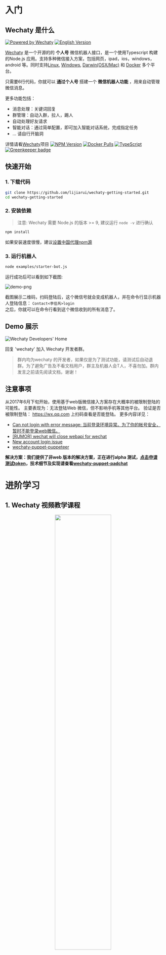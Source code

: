 # 入门

## Wechaty 是什么
[![Powered by Wechaty](https://img.shields.io/badge/Powered%20By-Wechaty-blue.svg)](https://github.com/chatie/wechaty)
[![English Version](https://img.shields.io/badge/-English%20Version-blue.svg)](README.md)

[Wechaty](https://github.com/Chatie/wechaty/) 是一个开源的的 **个人号** 微信机器人接口，是一个使用Typescript 构建的Node.js 应用。支持多种微信接入方案，包括网页，ipad，ios，windows， android 等。同时支持[Linux](https://travis-ci.com/chatie/wechaty), [Windows](https://ci.appveyor.com/project/chatie/wechaty), [Darwin(OSX/Mac)](https://travis-ci.com/chatie/wechaty) 和 [Docker](https://app.shippable.com/github/Chatie/wechaty) 多个平台。

只需要6行代码，你就可以 **通过个人号** 搭建一个 **微信机器人功能** ，用来自动管理微信消息。

更多功能包括：
- 消息处理：关键词回复
- 群管理：自动入群，拉人，踢人
- 自动处理好友请求
- 智能对话：通过简单配置，即可加入智能对话系统，完成指定任务
- ... 请自行开脑洞

详情请看[Wechaty](https://github.com/chatie/wechaty)项目
[![NPM Version](https://badge.fury.io/js/wechaty.svg)](https://badge.fury.io/js/wechaty)
[![Docker Pulls](https://img.shields.io/docker/pulls/zixia/wechaty.svg?maxAge=2592000)](https://hub.docker.com/r/zixia/wechaty/)
[![TypeScript](https://img.shields.io/badge/%3C%2F%3E-TypeScript-blue.svg)](https://www.typescriptlang.org/)
[![Greenkeeper badge](https://badges.greenkeeper.io/Chatie/wechaty.svg)](https://greenkeeper.io/)
## 快速开始

### 1. 下载代码
```sh
git clone https://github.com/lijiarui/wechaty-getting-started.git
cd wechaty-getting-started
```

### 2. 安装依赖
> 注意: Wechaty 需要 Node.js 的版本 >= 9, 建议运行 `node -v` 进行确认

```sh
npm install
```

如果安装速度很慢，建议[设置中国代理npm源](https://github.com/Chatie/wechaty/wiki/NPM#use-npm-in-china)

### 3. 运行机器人
```sh
node examples/starter-bot.js
```

运行成功后可以看到如下截图:

![demo-png](https://chatie.io/wechaty-getting-started/demo.png)

截图展示二维码，扫码登陆后，这个微信号就会变成机器人，并在命令行显示机器人登陆信息： `Contact<李佳芮>login`       
之后，你就可以在命令行看到这个微信收到的所有消息了。

## Demo 展示
![Wechaty Developers' Home](https://chatie.io/wechaty-getting-started/bot-qr-code.png)

回复 'wechaty' 加入 Wechaty 开发者群。
> 群内均为wechaty 的开发者，如果仅是为了测试功能，请测试后自动退群。为了避免广告及不看文档用户，群主及机器人会T人，不喜勿加。群内发言之前请先阅读文档，谢谢！

## 注意事项
从2017年6月下旬开始，使用基于web版微信接入方案存在大概率的被限制登陆的可能性。 主要表现为：无法登陆Web 微信，但不影响手机等其他平台。
验证是否被限制登陆： https://wx.qq.com 上扫码查看是否能登陆。
更多内容详见： 
- [Can not login with error message: 当前登录环境异常。为了你的帐号安全，暂时不能登录web微信。](https://github.com/Chatie/wechaty/issues/603)
- [[RUMOR] wechat will close webapi for wechat](https://github.com/Chatie/wechaty/issues/990)
- [New account login issue](https://github.com/Chatie/wechaty/issues/872)
- [wechaty-puppet-puppeteer](https://github.com/chatie/wechaty-puppet-puppeteer)

**解决方案：我们提供了非web 版本的解决方案，正在进行alpha 测试，[点击申请测试token](https://github.com/Chatie/wechaty/issues/1296)，技术细节及实现请查看[wechaty-puppet-padchat](https://github.com/lijiarui/wechaty-puppet-padchat)**

# 进阶学习

## 1. Wechaty 视频教学课程

<div align="center">
<a target="_blank" href="https://blog.chatie.io/getting-started-wechaty/"><img src="https://cloud.githubusercontent.com/assets/1361891/21722581/3ec957d0-d468-11e6-8888-a91c236e0ba2.jpg" border=0 width="60%"></a>
</div>

请观看这个1分钟的教学视频，帮助你快速了解如何使用wechaty

## 2. DOCKER 运行
[![Docker Pulls](https://img.shields.io/docker/pulls/zixia/wechaty.svg?maxAge=2592000)](https://hub.docker.com/r/zixia/wechaty/) 
[![Docker Stars](https://img.shields.io/docker/stars/zixia/wechaty.svg?maxAge=2592000)](https://hub.docker.com/r/zixia/wechaty/) 
[![Docker Layers](https://images.microbadger.com/badges/image/zixia/wechaty.svg)](https://microbadger.com/#/images/zixia/wechaty)

The **best practice** to use Wechaty is running with docker, because it's not only the most easy way to get started, but also protects you from the troubles of dependency problems. 

> Wechaty Docker supports both JavaScript and TypeScript. To use TypeScript just write in TypeScript and save with extension name .ts, no need to compile because we use ts-node to run it.

### 2.1 JavaScript:
```shell
# for JavaScript
docker run -ti --rm --volume="$(pwd)":/bot zixia/wechaty mybot.js
```

### 2.2 TypeScript
```shell
# for TypeScript
docker run -ti --rm --volume="$(pwd)":/bot zixia/wechaty mybot.ts
```

了解Wechaty Docker 更多信息: [Wiki: Docker](https://github.com/chatie/wechaty/wiki/Docker)

## 3. NPM 运行
[![NPM Version](https://badge.fury.io/js/wechaty.svg)](https://badge.fury.io/js/wechaty)
[![Downloads][downloads-image]][downloads-url]
[![Greenkeeper badge](https://badges.greenkeeper.io/Chatie/wechaty.svg)](https://greenkeeper.io/)

```shell
npm init
npm install wechaty

# create your first mybot.js file, you can copy/paste from the above "The World's Shortest ChatBot Code: 6 lines of JavaScript"
# then:
node mybot.js
```

了解更多 NPM 信息见: [Wiki:NPM](https://github.com/chatie/wechaty/wiki/NPM)

## 4. 示例代码
下面的表格解释了examples目录下各个代码的功能

| 文件名称        | 描述 |
| ---                 | ---         |
| contact-bot.js      | 展示微信号下所有联系的人微信ID和昵称。|
| ding-dong-bot.js    | 自动回复消息 |
| friend-bot.js       | 自动通过好友请求 |
| media-file-bot.js   | 将消息中的文件、图片、视频等非文本信息存到本地。 |
| room-bot.js         | 微信群管理。 |
| tuling123-bot.ts    | 接入tuling123 机器人，可以回答任何消息。 |

[点击这里查看 更多Wechaty 官方 示例代码](https://github.com/Chatie/wechaty/tree/master/examples)

# 接口文档
见[下面](https://qhduan.github.io/wechaty-doc/#/zh?id=api)

# 常见问题 FAQ

## 1. 无法登录

### 1.1 我的微信号无法登陆
从2017年6月下旬开始，使用基于web版微信接入方案存在大概率的被限制登陆的可能性。 主要表现为：无法登陆Web 微信，但不影响手机等其他平台。
验证是否被限制登陆： https://wx.qq.com 上扫码查看是否能登陆。
更多内容详见： 
  - [Can not login with error message: 当前登录环境异常。为了你的帐号安全，暂时不能登录web微信。](https://github.com/Chatie/wechaty/issues/603)
  - [[RUMOR] wechat will close webapi for wechat](https://github.com/Chatie/wechaty/issues/990)
  - [New account login issue](https://github.com/Chatie/wechaty/issues/872)
  - [wechaty-puppet-puppeteer](https://github.com/chatie/wechaty-puppet-puppeteer)

**解决方案：我们提供了非web 版本的解决方案，正在进行alpha 测试，[点击申请测试token](https://github.com/Chatie/wechaty/issues/1296)，技术细节及实现请查看[wechaty-puppet-padchat](https://github.com/lijiarui/wechaty-puppet-padchat)**

## 2. 哪些功能不能实现

### 2.1 支持 红包、转账、朋友圈… 吗？
以下功能目前 均不支持

支付相关 - 红包、转账、收款 等都不支持
在群聊中@他人 - 是的，Web 微信中被人@后也不会提醒
发送名片
发送分享链接
发送语音消息 - 后续会支持
朋友圈相关 - 后续会支持

### 2.2 wechaty 是否可以发送卡片消息，然后点击跳转到网页
现阶段还不可以，后续会在非web 解决方案中陆续支持

相关Issue：
- [Add support for send url rich media message](https://github.com/Chatie/wechaty/issues/718)
- [can wechaty send share card msg](https://github.com/Chatie/wechaty/issues/824)

### 2.3 wechaty 是支持个人号还是公众号？
现阶段，wechaty 只支持个人号

相关Issue:
- [Using wechaty to start a wechatOA account](https://github.com/Chatie/wechaty/issues/1016)

## 3. 其他
### 3.1 wechaty & 队列的最佳实践
为了防止微信封号，wechaty 内置了队列，详细可见：[rx-queue](https://github.com/zixia/rx-queue)

### 3.2 wechaty 和 wechat4u 项目，有什么区别？
wechaty 可以实现多个微信接入的方案，对外提供统一的接口，包括web，ipad，ios等等，其中[wechat4u](https://github.com/nodeWechat/wechat4u) 是[SPACELAN](https://github.com/spacelan)写的基于web 实现微信接入的，wechaty 可以实现用wechaty 的接口，调用wechat4u的api。

> 这么理解：wechat4u有的，wechaty都有，反之不一定有，对么？

这个也不是完全确定的，因为wechaty 只是基于wechaty 暴露出来的接口为wechat4u 进行了封装


点击这里进行编辑: [FAQ-ZH](https://github.com/Chatie/wechaty-getting-started/wiki/FAQ-ZH)

# 其他

## Awesome Wechaty

### Showcase

1. [一个用CNN深度神剧网络给图片评分的wechaty项目](https://github.com/huyingxi/wechaty_selfie)
1. [Relay between Telegram and WeChat](https://github.com/Firaenix/TeleChatRelay)
1. [A chat bot managing the HaoShiYou wechat groups run by volunteers of haoshiyou.org](https://github.com/xinbenlv/haoshiyou-bot)
1. [An interactive chat bot to manage a TODO list](https://github.com/coderbunker/candobot)
1. [Forward WeChat messages to telegram](https://github.com/luosheng/Wegram)

Learn more about Projects Using Wechaty at [Wiki:PoweredByWechaty](https://github.com/chatie/wechaty/wiki/PoweredByWechaty)

### Plugins
In Gist-bot
- [firend-bot](https://github.com/Chatie/wechaty/blob/master/examples/gist-bot/on-friend.ts)
- [message-bot](https://github.com/Chatie/wechaty/blob/master/examples/gist-bot/on-message.ts)
- [room-bot](https://github.com/Chatie/wechaty/blob/master/examples/gist-bot/on-room-join.ts)

### Enterprise Usage

> "Wechaty is a great solution, I believe there would be much more users recognize it." [link](https://github.com/chatie/wechaty/pull/310#issuecomment-285574472)  
> -- @Gcaufy, Tencent Engineer, Author of [WePY](https://github.com/Tencent/wepy)

> "太好用，好用的想哭"  
> -- @xinbenlv, Google Engineer, Founder of HaoShiYou.org

> "最好的微信开发库" [link](http://weibo.com/3296245513/Ec4iNp9Ld?type=comment)  
> -- @Jarvis, Baidu Engineer

> "Wechaty让运营人员更多的时间思考如何进行活动策划、留存用户，商业变现" [link](http://mp.weixin.qq.com/s/dWHAj8XtiKG-1fIS5Og79g)  
> -- @lijiarui, CEO of BotOrange.

> "If you know js ... try Chatie/wechaty, it's easy to use."  
> -- @Urinx Uri Lee, Author of [WeixinBot(Python)](https://github.com/Urinx/WeixinBot)

See more at [Wiki:VoiceOfDeveloper](https://github.com/Chatie/wechaty/wiki/VoiceOfDeveloper)

## RELEASELOG

### v0.16 New Puppet System(BETA) with Padchat Implemented

[v0.16.0](https://github.com/Chatie/wechaty/releases/tag/v0.16.0) release this on 2018-06-20, 290 commits to master since this release

This release is a BETA release which had been improved with lots of huge refactoring since v0.14.

With v0.16, we can use the branding new Puppet System to connect Wechaty API to any kinds of Puppets, for example:

1.  Mocking - [PuppetMock](https://github.com/Chatie/wechaty/tree/ed72a78b61ccc352d9bd9f5a06054a218cdd1d0d/src/puppet-mock)
1. Web API via HTTP - [PuppetWechat4U](https://github.com/Chatie/wechaty/tree/ed72a78b61ccc352d9bd9f5a06054a218cdd1d0d/src/puppet-wechat4u)
1. Web API via Browser - [PuppetPuppeteer](https://github.com/Chatie/wechaty/tree/ed72a78b61ccc352d9bd9f5a06054a218cdd1d0d/src/puppet-puppeteer) (our classic PuppetWeb)
1. Maybe a Official Account Puppet? [#1016](https://github.com/Chatie/wechaty/issues/1016)

If you are using Wechaty in a production environment, It is recormmand to skip this version and wait to the next version of 0.18 because this version is still in **testing stage** and will be continue developing as v0.19.

However, if you want to try the new Puppet like the [PuppetPadchat](https://github.com/lijiarui/wechaty-puppet-padchat) which is powered by the Wechat Pad Protocol, you can upgrade to this version and get the following benifits from it:

1. Be able to login with the newly registered Wechat Account. ([#872](https://github.com/Chatie/wechaty/issues/872))
1. Get wechat id for contacts. ([#133](https://github.com/Chatie/wechaty/issues/133))
1. Get consistent room id for rooms across login session.  ([#90](https://github.com/Chatie/wechaty/issues/90))
1. ... To be discovered by you ...

Learn more about how to use the PuppetPadchat from [Wechaty v0.15 Alpha Testing: Win32/iPad/Android/iOS/API Puppets Support are coming! #1296](https://github.com/Chatie/wechaty/issues/1296)

#### Blog

https://blog.chatie.io/wechaty-new-release-version-0.16/

#### CHANGE LOG

> BREAKING NEWS: Wechaty logo color was changed from green to blue!

There will be a **migration guide from v0.14 to v0.16** will be published on our blog later.

##### 1. BREAKING CHANGES

###### 1.1 Class Removal

- BREAKING CHANGE: v0.16 will remove `MediaMessage` class [\#1164](https://github.com/Chatie/wechaty/issues/1164)
- BREAKING CHANGES v0.16: FriendRequest class will be replaced with Friendship [\#1312](https://github.com/Chatie/wechaty/issues/1312)
- BREAKING CHANGE v0.16  Contact, FriendRequest, Message, and Room classes will not be able to instantiate directly [\#1364](https://github.com/Chatie/wechaty/issues/1364)


###### 1.2. Sync to Async

- BREAKING CHANGE: v0.16 `Room.topic()` change from Sycn to Async [\#1295](https://github.com/Chatie/wechaty/issues/1295)
- BREAKING CHANGE: v0.16 `Room.alias(contact)` change from Sycn to Async [\#1293](https://github.com/Chatie/wechaty/issues/1293)
- BREAKING CHANGE: v0.16 `Room.memberList()` change from Sycn to Async [\#1290](https://github.com/Chatie/wechaty/issues/1290)
- BREAKING CHANGE: v0.16 `Room.has(contact)` change from Sycn to Async [\#1289](https://github.com/Chatie/wechaty/issues/1289)
- BREAKING CHANGE: v0.16 `Message.mention()` change from `sync` to `async` [\#1259](https://github.com/Chatie/wechaty/issues/1259)
- BREAKING CHANGES: v0.16 `Room.member()` from `sync` to `async` [\#1258](https://github.com/Chatie/wechaty/issues/1258)

###### 1.3. Argument / Return Value

- BREAKING CHANGE v0.16  room.add return Promise\<void\> instead of return Promise\<boolean\> [\#1362](https://github.com/Chatie/wechaty/issues/1362)
- BREAKING CHANGE: v0.16 `scan` event args will be different! [\#1262](https://github.com/Chatie/wechaty/issues/1262)
- BREAKING CHANGE: first arg of `room-leave` event licener changed from `Contact` to `Contact[]` [\#723](https://github.com/Chatie/wechaty/issues/723)
- BREAKING CHANGE: v0.16 on('friend`) arguments changed! [\#1196](https://github.com/Chatie/wechaty/issues/1196)

###### 1.4. Deprecated

- BREAKING CHANGE v0.16 Wechaty.self() eprecated, use Wechaty.userSelf()  instead [\#1369](https://github.com/Chatie/wechaty/issues/1369)
- BREAKING CHANGE v0.16 Contact.personal() and Contact.official()  deprecated, use Contact.type() instead [\#1366](https://github.com/Chatie/wechaty/issues/1366)
- BREAKING CHANGE: v0.16 will replace `Message.content()` with `Message.text()` [\#1163](https://github.com/Chatie/wechaty/issues/1163)

##### 2. New Features

- feat: Add `for await (const contact of room) {}` support by ES6 iterators override [\#1198](https://github.com/Chatie/wechaty/issues/1198)
- \[todo\] allow Wechaty to be multi-instance [\#518](https://github.com/Chatie/wechaty/issues/518)
- \[New Puppet\] Plan to support `WECHATY_HEAD=WECHAT4U` [\#69](https://github.com/Chatie/wechaty/issues/69)
- TravisCI Conditional Deployment [\#1211](https://github.com/Chatie/wechaty/issues/1211)
- Puppet padchat [\#1245](https://github.com/Chatie/wechaty/pull/1245) ([lijiarui](https://github.com/lijiarui))
- Multi-Instance Support [\#1159](https://github.com/Chatie/wechaty/pull/1159) ([zixia](https://github.com/zixia))


##### 3. Bug Fixes

- Update the peerDependencies of `rx-queue`: rxjs@6 from rxjs@5 [\#1205](https://github.com/Chatie/wechaty/issues/1205)
- How to avoid the memory leak [\#981](https://github.com/Chatie/wechaty/issues/981)
- Should throw Exception when there have API Error. [\#683](https://github.com/Chatie/wechaty/issues/683)

##### 4. Enhancements

- Prevent the Floating Promise in the Async/Await Code [\#1346](https://github.com/Chatie/wechaty/issues/1346)
- Upgrade Docker Base Image from Ubuntu 17.10 to 18.04 [\#1239](https://github.com/Chatie/wechaty/issues/1239)
- Continious Deploy to NPM with @next tag when the MINOR version number is odd(in developing branch) [\#1158](https://github.com/Chatie/wechaty/issues/1158)
- Should throw Exception when there have API Error. [\#683](https://github.com/Chatie/wechaty/issues/683)
- Decouple: Make `Contact`, `Room`, `Message`, and `FriendRequest` class Abstract. [\#1160](https://github.com/Chatie/wechaty/pull/1160) ([zixia](https://github.com/zixia))
- Update to node 10 in .travis.yml [\#1231](https://github.com/Chatie/wechaty/pull/1231) ([zixia](https://github.com/zixia))

Learn more between version at:

* [Full Changelog](https://github.com/Chatie/wechaty/blob/master/CHANGELOG.md)
* [Source Code of Wechaty v0.16](https://github.com/chatie/wechaty/tree/v0.16.0) (2018-06-21)
* [Commits Between v0.14 and v0.16](https://github.com/chatie/wechaty/compare/v0.14.0...v0.16.0)

### v0.14 - Minor Bug Fixes

[v0.14.0](https://github.com/Chatie/wechaty/releases/tag/v0.14.0) release this on 2018-04-15, 1161 commits to master since this release

### v0.12 - All About Refactoring

[v0.12.0](https://github.com/Chatie/wechaty/releases/tag/v0.12.0) release this on 2017-10-31, 1475 commits to master since this release

### v0.9 - Huge Improvements with lots of Bug Fixes and Feature Enhancements

[v0.9.0](https://github.com/Chatie/wechaty/releases/tag/v0.9.0) release this on 2017-10-04, 1722 commits to master since this release

### v0.7 - A Brand New Version for Production

[v0.7.0](https://github.com/Chatie/wechaty/releases/tag/v0.7.0) release this on 2016-12-29, 3041 commits to master since this release

### v0.6 - DevOps CI/CD with Docker&NPM

[v0.6.0](https://github.com/Chatie/wechaty/releases/tag/v0.6.0) release this on 2016-11-11, 3359 commits to master since this release

### v0.5.22 - Enhanced Media Message & Docker

[v0.5.22](https://github.com/Chatie/wechaty/releases/tag/v0.5.22) release this on 2016-11-10, 3378 commits to master since this release

### v0.5.9 - 1st Recommend Version for Docker Image & NPM Module

[v0.5.9](https://github.com/Chatie/wechaty/releases/tag/v0.5.9) release this on 2016-11-07, 3431 commits to master since this release

### v0.5.1 - The first TypeScript version with fully dockerized runtime support

[v0.5.1](https://github.com/Chatie/wechaty/releases/tag/v0.5.1) release this on 2016-11-03, 3573 commits to master since this release

### v0.4.0 - Supported Room Operate & Friend Request, with Cloud Manager Backend.

[v0.4.0](https://github.com/Chatie/wechaty/releases/tag/v0.4.0) release this on 2016-10-10, 3848 commits to master since this release

### v0.2.0 - Cloudify Wechaty: Start manage your bot on https://chatie.io

[v0.2.0](https://github.com/Chatie/wechaty/releases/tag/v0.2.0) release this on 2016-06-29, 4315 commits to master since this release

### v0.1.1 - Save/Restore Wechat Session

[v0.1.1](https://github.com/Chatie/wechaty/releases/tag/v0.1.1) release this on 2016-06-10, 4450 commits to master since this release

### v0.1.1 - Perfect worked base on chrome

[v0.0.6](https://github.com/Chatie/wechaty/releases/tag/v0.0.6) release this on 2016-05-16, 4541 commits to master since this release

### v0.0.5 - Wechaty baby born!

[v0.0.5](https://github.com/Chatie/wechaty/releases/tag/v0.0.5) release this on 2016-05-11, 4580 commits to master since this release

See more in [releases](https://github.com/chatie/wechaty/releases)

## CHANGELOG

### v0.16.0 2018-06-21
[v0.16.0](https://github.com/chatie/wechaty/tree/v0.16.0) (2018-06-21)[Full Changelog](https://github.com/chatie/wechaty/compare/v0.14.0...v0.16.0)

**Implemented enhancements:**

- Unable to start multiple instances with padchat puppet [\#1367](https://github.com/Chatie/wechaty/issues/1367)
- Prevent the Floating Promise in the Async/Await Code [\#1346](https://github.com/Chatie/wechaty/issues/1346)
- BREAKING CHANGES v0.16: FriendRequest class will be replaced with Friendship [\#1312](https://github.com/Chatie/wechaty/issues/1312)
- feat: PuppetPadchat can set avatar for userself support. [\#1298](https://github.com/Chatie/wechaty/issues/1298)
- BREAKING CHANGE: v0.16 `Room.topic\(\)` change from Sycn to Async [\#1295](https://github.com/Chatie/wechaty/issues/1295)
- BREAKING CHANGE: v0.16 `Room.alias\(contact\)` change from Sycn to Async [\#1293](https://github.com/Chatie/wechaty/issues/1293)
- BREAKING CHANGE: v0.16 `Room.memberList\(\)` change from Sycn to Async [\#1290](https://github.com/Chatie/wechaty/issues/1290)
- BREAKING CHANGE: v0.16 `Room.has\(contact\)` change from Sycn to Async [\#1289](https://github.com/Chatie/wechaty/issues/1289)
- BREAKING CHANGE: v0.16 `scan` event args will be different! [\#1262](https://github.com/Chatie/wechaty/issues/1262)
- BREAKING CHANGE: v0.16 `Message.mention\(\)` change from `sync` to `async` [\#1259](https://github.com/Chatie/wechaty/issues/1259)
- BREAKING CHANGES: v0.16 `Room.member\(\)` from `sync` to `async` [\#1258](https://github.com/Chatie/wechaty/issues/1258)
- Promote `Profile` class to a solo NPM module: `MemoryCard` [\#1257](https://github.com/Chatie/wechaty/issues/1257)
- rewrite roomFindAll\(\)  [\#1255](https://github.com/Chatie/wechaty/issues/1255)
- function friendRequestAccept [\#1254](https://github.com/Chatie/wechaty/issues/1254)
-  read messageRawPayload by id [\#1253](https://github.com/Chatie/wechaty/issues/1253)
- function friendRequestSend [\#1252](https://github.com/Chatie/wechaty/issues/1252)
- rewrite contactFindAll\(\) [\#1251](https://github.com/Chatie/wechaty/issues/1251)
- Upgrade Docker Base Image from Ubuntu 17.10 to 18.04 [\#1239](https://github.com/Chatie/wechaty/issues/1239)
- NPM Switch: `promise-retry` to replace `retry-promise` [\#1235](https://github.com/Chatie/wechaty/issues/1235)
- Add unit test to puppet accessory [\#1219](https://github.com/Chatie/wechaty/issues/1219)
- Use browser implementation of Node.js' stream library [\#1201](https://github.com/Chatie/wechaty/issues/1201)
- feat: Add `for await \(const contact of room\) {}` support by ES6 iterators override [\#1198](https://github.com/Chatie/wechaty/issues/1198)
- BREAKING CHANGE: v0.16 on\('friend`\) arguments changed! [\#1196](https://github.com/Chatie/wechaty/issues/1196)
- TypeScript Strict Mode: set `noImplicitAny` to `true` [\#1180](https://github.com/Chatie/wechaty/issues/1180)
- Generic for Return Child Class Type in Abstract Class Implementation [\#1178](https://github.com/Chatie/wechaty/issues/1178)
- BREAKING CHANGE: v0.16 Message.ext\(\) return '.ext' instead of 'ext' before [\#1168](https://github.com/Chatie/wechaty/issues/1168)
- Encapsulated `Contact`, `Messag`, `FriendRequest`, and `Room` into `PuppetWeb` [\#1166](https://github.com/Chatie/wechaty/issues/1166)
- BREAKING CHANGE: v0.16 will remove `MediaMessage` class [\#1164](https://github.com/Chatie/wechaty/issues/1164)
- BREAKING CHANGE: v0.16 will replace `Message.content\(\)` with `Message.text\(\)` [\#1163](https://github.com/Chatie/wechaty/issues/1163)
- Continious Deploy to NPM with @next tag when the MINOR version number is odd\(in developing branch\) [\#1158](https://github.com/Chatie/wechaty/issues/1158)
- BREAKING CHANGE: first arg of `room-leave` event licener changed from `Contact` to `Contact\[\]` [\#723](https://github.com/Chatie/wechaty/issues/723)
- Should throw Exception when there have API Error. [\#683](https://github.com/Chatie/wechaty/issues/683)
- delay time for all function\(method\) that calls Tencent API [\#596](https://github.com/Chatie/wechaty/issues/596)
- \[todo\] allow Wechaty to be multi-instance [\#518](https://github.com/Chatie/wechaty/issues/518)
- \[New Puppet\] Plan to support `WECHATY\_HEAD=WECHAT4U` [\#69](https://github.com/Chatie/wechaty/issues/69)
- Decouple: Make `Contact`, `Room`, `Message`, and `FriendRequest` class Abstract. [\#1160](https://github.com/Chatie/wechaty/pull/1160) ([zixia](https://github.com/zixia))

**Fixed bugs:**

- When bot quit the room, bot still thought it in the room. [\#1345](https://github.com/Chatie/wechaty/issues/1345)
- When the bot remove one out of the group, room data didn't refresh [\#1343](https://github.com/Chatie/wechaty/issues/1343)
- Room Event cannot work as expect after create a new room [\#1342](https://github.com/Chatie/wechaty/issues/1342)
- cannot refresh room data when execute the code again [\#1339](https://github.com/Chatie/wechaty/issues/1339)
- can't run demo [\#1337](https://github.com/Chatie/wechaty/issues/1337)
- room-leave error [\#1334](https://github.com/Chatie/wechaty/issues/1334)
- room-join event, when run `room.say`, it actually run `contact.say` [\#1330](https://github.com/Chatie/wechaty/issues/1330)
- room-leave event cannot get leaver member [\#1329](https://github.com/Chatie/wechaty/issues/1329)
- should refresh room data when there is a room event [\#1328](https://github.com/Chatie/wechaty/issues/1328)
- \[room topic event\]  throw error: no changerId found [\#1326](https://github.com/Chatie/wechaty/issues/1326)
- room-join cannot get member [\#1324](https://github.com/Chatie/wechaty/issues/1324)
- `contact.avatar\(\)` cannot work as expect [\#1321](https://github.com/Chatie/wechaty/issues/1321)
- run contact-bot throw error [\#1319](https://github.com/Chatie/wechaty/issues/1319)
- Padchat: WXAutoLogin result is faild, but I still receive message [\#1316](https://github.com/Chatie/wechaty/issues/1316)
- Fix the `+` in data for PuppetPadchat [\#1302](https://github.com/Chatie/wechaty/issues/1302)
- get fromId not right for room invitation sys message [\#1297](https://github.com/Chatie/wechaty/issues/1297)
- Error: The command "echo $TRAVIS\_OS\_NAME" exited with 1. [\#1236](https://github.com/Chatie/wechaty/issues/1236)
- TravisCI Conditional Deployment [\#1211](https://github.com/Chatie/wechaty/issues/1211)
- Update the peerDependencies of `rx-queue`: rxjs@6 from rxjs@5 [\#1205](https://github.com/Chatie/wechaty/issues/1205)
- Cannot send image message on v0.15.21 [\#1175](https://github.com/Chatie/wechaty/issues/1175)
- cannot refresh room topic or contact name [\#1157](https://github.com/Chatie/wechaty/issues/1157)
- How to avoid the memory leak [\#981](https://github.com/Chatie/wechaty/issues/981)
- Puppeteer Navigation Timeout Exceeded: 30000ms exceeded [\#870](https://github.com/Chatie/wechaty/issues/870)
- SyntaxError: Unexpected end of JSON input [\#846](https://github.com/Chatie/wechaty/issues/846)
- function `Message.mention\(\)` should recognize both magic code and blank [\#813](https://github.com/Chatie/wechaty/issues/813)
- BREAKING CHANGE: first arg of `room-leave` event licener changed from `Contact` to `Contact\\[\\]` [\#723](https://github.com/Chatie/wechaty/issues/723)
- Should throw Exception when there have API Error. [\#683](https://github.com/Chatie/wechaty/issues/683)

**Closed issues:**

- BREAKING CHANGE v0.16 Wechaty.self\(\) eprecated, use Wechaty.userSelf\(\)  instead [\#1369](https://github.com/Chatie/wechaty/issues/1369)
- BREAKING CHANGE v0.16 Contact.personal\(\) and Contact.official\(\)  deprecated, use Contact.type\(\) instead [\#1366](https://github.com/Chatie/wechaty/issues/1366)
-  no encodedText error in `padchat-decode.ts` [\#1365](https://github.com/Chatie/wechaty/issues/1365)
- BREAKING CHANGE v0.16  Contact, FriendRequest, Message, and Room classes will not be able to instantiate directly [\#1364](https://github.com/Chatie/wechaty/issues/1364)
- BREAKING CHANGE v0.16  room.add return Promise\<void\> instead of return Promise\<boolean\> [\#1362](https://github.com/Chatie/wechaty/issues/1362)
- `media-file-bot` cannot save xlsx file [\#1349](https://github.com/Chatie/wechaty/issues/1349)
- room-leave-error [\#1335](https://github.com/Chatie/wechaty/issues/1335)
- room-leave event throw error, cannot get leaver contact [\#1323](https://github.com/Chatie/wechaty/issues/1323)
- `friendship`  cannot accept friend request automatically [\#1322](https://github.com/Chatie/wechaty/issues/1322)
- PadchatRpc WXCheckQRCode result: {"message":"WS请求错误","status":-19} [\#1315](https://github.com/Chatie/wechaty/issues/1315)
- m.forward 是 undefined ？ [\#1272](https://github.com/Chatie/wechaty/issues/1272)
- Navigation Timeout Exceeded: 30000ms exceeded [\#1248](https://github.com/Chatie/wechaty/issues/1248)
- profile.set can only set 'cookies' instead of other keys [\#1240](https://github.com/Chatie/wechaty/issues/1240)
- Create a websocket ipad demo [\#1228](https://github.com/Chatie/wechaty/issues/1228)
- Proper wechaty and its dependency installation [\#1225](https://github.com/Chatie/wechaty/issues/1225)
- can't run the typescript examples [\#1221](https://github.com/Chatie/wechaty/issues/1221)
- Scan QR Code not shown on terminal, wechaty@0.14.4 [\#1220](https://github.com/Chatie/wechaty/issues/1220)
- 请问怎么添加微信群中的人当做自己的好友呢 有例子可以参考吗 [\#1207](https://github.com/Chatie/wechaty/issues/1207)
- room-bot.ts error [\#1199](https://github.com/Chatie/wechaty/issues/1199)
- TypeScript 2.9 with trailing comma after rest parameters. [\#1188](https://github.com/Chatie/wechaty/issues/1188)
- code example 'media-file-bot' not working [\#1183](https://github.com/Chatie/wechaty/issues/1183)
- QrCode `scan` event not refresh on v0.15.21 \#1175 [\#1176](https://github.com/Chatie/wechaty/issues/1176)
- Version 10 of node.js has been released [\#1170](https://github.com/Chatie/wechaty/issues/1170)
- 自动加好友，加好友成功后，向对方发信息报错 [\#1165](https://github.com/Chatie/wechaty/issues/1165)
- Use `injection-js` for Wechaty v1.0 provide the resolvers of the Wechaty Puppet [\#1146](https://github.com/Chatie/wechaty/issues/1146)
- findAll ,WARN Room parse\(\) on a empty rawObj [\#1141](https://github.com/Chatie/wechaty/issues/1141)
- Rename all `find\(\)` method to `search\(\)` [\#1132](https://github.com/Chatie/wechaty/issues/1132)
- ERR PuppetWebBridge init\(\) exception: Error: connect ECONNREFUSED 127.0.0.1:35493 [\#1113](https://github.com/Chatie/wechaty/issues/1113)
- Feature request: sending file with a stream \(creating media message with a stream\) [\#1092](https://github.com/Chatie/wechaty/issues/1092)
- node\_modules/\_wechaty@0.13.36@wechaty/dist/src/config.d.ts\(1,24\): error TS2307: Cannot find module 'raven'. [\#1035](https://github.com/Chatie/wechaty/issues/1035)

**Merged pull requests:**

- add await for promise [\#1375](https://github.com/Chatie/wechaty/pull/1375) ([lijiarui](https://github.com/lijiarui))
- Fix room.add\(\) failed when room member more than 40 [\#1374](https://github.com/Chatie/wechaty/pull/1374) ([lijiarui](https://github.com/lijiarui))
- call randam server for stable [\#1373](https://github.com/Chatie/wechaty/pull/1373) ([lijiarui](https://github.com/lijiarui))
- check room valid by id [\#1352](https://github.com/Chatie/wechaty/pull/1352) ([lijiarui](https://github.com/lijiarui))
- fixed cannot find room by topic after bot create room [\#1351](https://github.com/Chatie/wechaty/pull/1351) ([lijiarui](https://github.com/lijiarui))
- fix warnings when run `npm run lint` [\#1348](https://github.com/Chatie/wechaty/pull/1348) ([lijiarui](https://github.com/lijiarui))
- test `room.quit\(\)` in room-bot [\#1347](https://github.com/Chatie/wechaty/pull/1347) ([lijiarui](https://github.com/lijiarui))
- add log as \#1342 [\#1344](https://github.com/Chatie/wechaty/pull/1344) ([lijiarui](https://github.com/lijiarui))
- Bug compatible WXCreateChatRoom [\#1341](https://github.com/Chatie/wechaty/pull/1341) ([lijiarui](https://github.com/lijiarui))
- add room-bot test code [\#1338](https://github.com/Chatie/wechaty/pull/1338) ([lijiarui](https://github.com/lijiarui))
- save room join sys message to cache [\#1333](https://github.com/Chatie/wechaty/pull/1333) ([lijiarui](https://github.com/lijiarui))
- add function in self-testing-bot.ts [\#1331](https://github.com/Chatie/wechaty/pull/1331) ([lijiarui](https://github.com/lijiarui))
- Room bot example [\#1325](https://github.com/Chatie/wechaty/pull/1325) ([lijiarui](https://github.com/lijiarui))
- add room join event unit test [\#1318](https://github.com/Chatie/wechaty/pull/1318) ([lijiarui](https://github.com/lijiarui))
- add function friendRequestSend  [\#1313](https://github.com/Chatie/wechaty/pull/1313) ([lijiarui](https://github.com/lijiarui))
- add room event [\#1308](https://github.com/Chatie/wechaty/pull/1308) ([lijiarui](https://github.com/lijiarui))
- add raw dirty rpc function [\#1283](https://github.com/Chatie/wechaty/pull/1283) ([lijiarui](https://github.com/lijiarui))
- Puppet 0602 [\#1282](https://github.com/Chatie/wechaty/pull/1282) ([lijiarui](https://github.com/lijiarui))
- chore\(package\): update @types/node to version 10.3.0 [\#1274](https://github.com/Chatie/wechaty/pull/1274) ([zixia](https://github.com/zixia))
- fix\(package\): update memory-card to version 0.2.0 [\#1273](https://github.com/Chatie/wechaty/pull/1273) ([zixia](https://github.com/zixia))
- Puppet 0602 [\#1271](https://github.com/Chatie/wechaty/pull/1271) ([lijiarui](https://github.com/lijiarui))
- chore\(package\): update rx-queue to version 0.4.19 [\#1260](https://github.com/Chatie/wechaty/pull/1260) ([zixia](https://github.com/zixia))
- New puppet padchat [\#1256](https://github.com/Chatie/wechaty/pull/1256) ([lijiarui](https://github.com/lijiarui))
- add more functions [\#1246](https://github.com/Chatie/wechaty/pull/1246) ([lijiarui](https://github.com/lijiarui))
- Puppet padchat [\#1245](https://github.com/Chatie/wechaty/pull/1245) ([lijiarui](https://github.com/lijiarui))
- chore\(package\): update ts-node to version 6.0.5 [\#1232](https://github.com/Chatie/wechaty/pull/1232) ([zixia](https://github.com/zixia))
- Update to node 10 in .travis.yml [\#1231](https://github.com/Chatie/wechaty/pull/1231) ([zixia](https://github.com/zixia))
- fix\(package\): update rx-queue to version 0.4.4 [\#1190](https://github.com/Chatie/wechaty/pull/1190) ([zixia](https://github.com/zixia))
- Multi-Instance Support [\#1159](https://github.com/Chatie/wechaty/pull/1159) ([zixia](https://github.com/zixia))

### v0.14.0 2018-04-15
[v0.14.0](https://github.com/chatie/wechaty/tree/v0.14.0) (2018-04-15)[Full Changelog](https://github.com/chatie/wechaty/compare/v0.12.0...v0.14.0)

### v0.12.0 2017-10-30
[v0.12.0](https://github.com/chatie/wechaty/tree/v0.12.0) (2017-10-30)[Full Changelog](https://github.com/chatie/wechaty/compare/v0.9.0...v0.12.0)

### v0.9.0 2017-10-04
[v0.9.0](https://github.com/chatie/wechaty/tree/v0.9.0) (2017-10-04)[Full Changelog](https://github.com/chatie/wechaty/compare/v0.8.2...v0.9.0)

### v0.8.2 2017-05-03
[v0.8.2](https://github.com/chatie/wechaty/tree/v0.8.2) (2017-05-03)[Full Changelog](https://github.com/chatie/wechaty/compare/v0.7.0...v0.8.2)

### v0.7.0 2016-12-29
[v0.7.0](https://github.com/chatie/wechaty/tree/v0.7.0) (2016-12-29)[Full Changelog](https://github.com/chatie/wechaty/compare/v0.6.32...v0.7.0)

### v0.6.32 2016-11-28
[v0.6.32](https://github.com/chatie/wechaty/tree/v0.6.32) (2016-11-28)[Full Changelog](https://github.com/chatie/wechaty/compare/v0.6.21...v0.6.32)

### v0.6.21 2016-11-14
[v0.6.21](https://github.com/chatie/wechaty/tree/v0.6.21) (2016-11-14)[Full Changelog](https://github.com/chatie/wechaty/compare/v0.5.21...v0.6.21)

### v0.5.21 2016-11-09
[v0.5.21](https://github.com/chatie/wechaty/tree/v0.5.21) (2016-11-09)[Full Changelog](https://github.com/chatie/wechaty/compare/v0.5.1...v0.5.21)

### v0.5.1 2016-11-03
[v0.5.1](https://github.com/chatie/wechaty/tree/v0.5.1) (2016-11-03)[Full Changelog](https://github.com/chatie/wechaty/compare/v0.4.0...v0.5.21)

### v0.4.0 2016-10-08
[v0.4.0](https://github.com/chatie/wechaty/tree/v0.4.0) (2016-10-08)[Full Changelog](https://github.com/chatie/wechaty/compare/v0.3.12...v0.4.0)

### v0.3.12 2016-08-25
[v0.3.12](https://github.com/chatie/wechaty/tree/v0.3.12) (2016-08-25)[Full Changelog](https://github.com/chatie/wechaty/compare/v0.1.0...v0.3.12)

### v0.1.0 2016-06-09
[v0.1.0](https://github.com/chatie/wechaty/tree/v0.1.0) (2016-06-09)[Full Changelog](https://github.com/chatie/wechaty/compare/v0.0.5...v0.1.0)

See more in [CHANGELOG](https://github.com/Chatie/wechaty/blob/master/CHANGELOG.md)

## Contributing List

| Contributor | Main Contributions | Bio  |
|    :---:    | :---          | :--- |
| ![lijiarui](https://avatars1.githubusercontent.com/u/6419514?s=80) <br /> [lijiarui](https://github.com/lijiarui) | [add wechaty document #725](https://github.com/Chatie/wechaty/pull/725) | Full stack developer, serial entrepreneur, Founder&CEO of [BotOrange](http://botorange.com/) |
| ![zixia](https://avatars1.githubusercontent.com/u/1361891?s=80) <br /> [zixia](https://github.com/zixia) | [Convert code base to Typescript from Javascript #40](https://github.com/Chatie/wechaty/issues/40) | Active angel investor, serial entreprneur with strong technic background with rich social network experience. Full stack developer, ML Ph.D|
| ![mukaiu](https://avatars2.githubusercontent.com/u/7746790?s=80) <br /> [mukaiu](https://github.com/mukaiu) | [#4 send image/video #337](https://github.com/Chatie/wechaty/pull/337) | Bio |
| ![binsee](https://avatars3.githubusercontent.com/u/5285894?s=80) <br /> [binsee](https://github.com/binsee) | <ul><li>[fix(wechaty-bro): resolved emit RECALLED type msg (fix #8) #744](https://github.com/Chatie/wechaty/pull/744)</li><li>[解析WebWxApp代码来增强wechaty功能（一）](http://blog.chatie.io/2017/11/09/analysis-and-enhancement-wechaty.html)</li></ul> | 野路子的修炼者 |
| ![JasLin](https://avatars0.githubusercontent.com/u/25162437?s=80) <br /> [JasLin](https://github.com/JasLin) | <ul><li>[support brand checking of contact #404](https://github.com/Chatie/wechaty/pull/404)</li><li>[Wechaty Case Study - a letter from JasLin](http://blog.chatie.io/case/2016/12/08/jaslin-user-case.html)</li></ul> | CTO of BotWave |
| ![xinbenlv](https://avatars0.githubusercontent.com/u/640325?s=80) <br /> [xinbenlv](https://github.com/xinbenlv) | [Printout entire error trace when unhandledRejection was caught #361](https://github.com/Chatie/wechaty/pull/361) | Google Engineer, Founder of HaoShiYou. HaoShiYou has many 500 people Wechat groups, which is a massive work for human. |
| ![hczhcz](https://avatars3.githubusercontent.com/u/3832986?s=80) <br /> [hczhcz](https://github.com/hczhcz) | <ul><li>[add(example): add a roger bot runs on wechaty telegram bot adaptor #684](https://github.com/Chatie/wechaty/pull/684)</li><li>[Run Your Telegram Bot with Wechaty](http://blog.chatie.io/2017/07/17/run-your-telegram-bot-with-wechaty.html)</li></ul> | An open source coder <del>and fan of the TOAD</del> |
| ![imerse](https://avatars2.githubusercontent.com/u/8415005?s=80) <br /> [imerse](https://github.com/imerse) | [add notice to readme #578](https://github.com/Chatie/wechaty/pull/578) | Bio |
| ![FlyingBlazer](https://avatars0.githubusercontent.com/u/25162437?s=80) <br /> [FlyingBlazer](https://github.com/flyingblazer) | [fix #512 #531](https://github.com/Chatie/wechaty/pull/531) | Bio |
| ![zhenyong](https://avatars1.githubusercontent.com/u/4012276?s=80) <br /> [zhenyong](https://github.com/zhenyong) | [replace `document.domain` with `location.hostname`](https://github.com/Chatie/wechaty/pull/770) | Yong ZHEN, Front Engineer Leader of See. Before join See, he founded his own startup which competite with Flower Plus.  |
| ![lpmi-13](https://avatars1.githubusercontent.com/u/5070516?s=80) <br /> [lpmi-13](https://github.com/lpmi-13) | [some typo fixes and suggested revisions #681](https://github.com/Chatie/wechaty/pull/681) | Bio |
| ![TingYinHelen](https://avatars2.githubusercontent.com/u/14006826?s=80) <br /> [TingYinHelen](https://github.com/TingYinHelen) | [An interesting weekend with Wechaty](http://blog.chatie.io/2017/06/24/an-interesting-weekend-with-wechaty.html) | Full stack engineer living in Chengdu, familiar with D3. When not coding, she loves dancing, sings and play Erhu. |
| ![ax4](https://avatars0.githubusercontent.com/u/25162437?s=80) <br /> [ax4](https://github.com/ax4) | [fix jsdoc flush issue #378 and minor fix on the doc examples #380](https://github.com/Chatie/wechaty/pull/380) | bio |
| ![Gcaufy](https://avatars2.githubusercontent.com/u/2182004?s=80) <br /> [Gcaufy](https://github.com/gcaufy) | [added hot load bots #310](https://github.com/Chatie/wechaty/pull/310) | Author of [WePY](https://github.com/wepyjs/wepy), a mini program fframework for Wechat. Tencent Engineer |
| ![cherry-geqi](https://avatars3.githubusercontent.com/u/13705685?s=80) <br /> [cherry-geqi](https://github.com/cherry-geqi) | [convert wechaty-bro.js to plain old javascript syntax #60 #97](https://github.com/Chatie/wechaty/pull/97) | bio |
| ![xjchengo](https://avatars3.githubusercontent.com/u/4819996?s=80) <br /> [xjchengo](https://github.com/xjchengo) | [Fix chrome driver path problem in Windows #416](https://github.com/Chatie/wechaty/pull/416) | bio |
| ![shevyan](https://avatars0.githubusercontent.com/u/25162437?s=80) <br /> [shevyan](https://github.com/shevyan) | [Docker玩转微信机器人框架Wechaty](http://blog.chatie.io/developer/2016/12/05/ghostcloud-wechaty-docker.html) | Dong YAN，Founder&CEO of GhostCloud |
| ![imWildCat](https://avatars1.githubusercontent.com/u/2396817?s=80) <br /> [imWildCat](https://github.com/imWildCat) | <ul><li>[A Simple WeChaty Bot with Intelligence Powered by TensorFlow](http://blog.chatie.io/2017/06/05/a-simple-wechaty-bot-with-intelligence-powered-by-tf.html)</li> <li>[Interact Wechaty with Ruby on Rails from scratch](http://blog.chatie.io/2017/04/21/interact-wechaty-with-ruby-on-rails-from-scratch.html)</li></ul> | A designer and developer, currently a postgraduate student at University of Birmingham (Computer Science), and founded his own company in China with a startup business plan |
| ![antonia0912](https://avatars1.githubusercontent.com/u/17244623?s=80) <br /> [antonia0912](https://github.com/antonia0912) | [Wechaty Contributor Dinner](http://blog.chatie.io/2017/04/26/wechaty-meeting.html) | formal community manager at JueJin(Chinese Hacker News) |
| ![Samurais](https://avatars2.githubusercontent.com/u/3538629?s=80) <br /> [Samurais](http://blog.chatbot.io/webcv/) | [Deliver dialogs with SuperScript](http://blog.chatie.io/2017/05/17/deliver-dialogs-with-superscript.html) | Chatbot Evangelist, I built Cloud, Mobile, Bizflow Applications at IBM China Development Lab, recent years work in Startups. |
| ![Seabook](https://avatars3.githubusercontent.com/u/700550?s=80) <br /> [Seabook](https://github.com/kungfu-software) | [How to use interval in Wechaty to overcome some web-wechat API limitations](http://blog.chatie.io/2017/05/25/use-interval-in-wechaty.html) | Founder of Kungfu Software |
| ![grace](https://avatars1.githubusercontent.com/u/15572156?s=80) <br /> [greatgeekgrace](https://github.com/greatgeekgrace) | [The memorabilia of The First Chatie WWDC Party](http://blog.chatie.io/2017/06/06/the-first-chatie-wwdc-party.html) | Jiaxuan LI, Ex-Baidu-er, Tensorflow Expert who has just published a ML Book in 2017. |
| ![dcsan](https://avatars1.githubusercontent.com/u/514002?s=80) <br /> [dcsan](https://github.com/dcsan) | [Shanghai WWDC - WeChaty Worldwide Developers Conference](http://blog.chatie.io/2017/08/28/wechaty-shanghai-meetup.html) | making Chatbots at RIKAI Labs. Founder of rikai and has developed chatbot products since 2014. He is very experienced with chatbot. Rikai has a lot of TOB chatbot businesses like ticket bot, meeting bot, FAQ bot for many big companies. Also, Rikai has a teacher bot to teach people to learn English using chatbot with wechat OA account and wechat group. |
| ![huyingxi](https://avatars0.githubusercontent.com/u/25162437?s=80) <br /> [huyingxi](https://github.com/huyingxi) | [Score Your Face Photo: a ML & Wechaty practice](http://blog.chatie.io/2017/09/18/wechaty-selfie-bot.html) | enjoying ML&Wechaty at BUPT. She is a graduate student studying at BUPT, who has very good experience related with ChatBot & Machine Learning and Chinese NLP. |
| ![h4dex](https://avatars0.githubusercontent.com/u/8213215?s=80) <br /> [h4dex](https://github.com/h4dex) | [关于对微信PC版Hook的一点研究分享](http://blog.chatie.io/2017/10/06/wechat-pc-impactor.html) | 会使用各种计算机语言写出 Hello World 的设计师（http://icefox.org/） |
| ![leinue](https://avatars0.githubusercontent.com/u/2469688?s=80) <br /> [leinue](https://github.com/leinue) | [Ten minutes to build a daily paper bot](http://blog.chatie.io/2017/10/28/ten-minutes-to-build-a-daily-paper-bot.html) | CTO of Awesome Port. He started his own business when he was a junior student at the university, had built a draw and drop user interface that helps developers to develop apps and deploy the apps automatically with Docker technology. |
| ![iyjian](https://avatars0.githubusercontent.com/u/25162437?s=80) <br /> [iyjian](https://github.com/iyjian) | [我用wechaty做了一个积分红包机器人](http://blog.chatie.io/2017/11/09/red-pocket-wechaty-iyjian.html) | CTO from a listed company called 路骋国旅(831320), mainly focus on data analysis. He wrote a bot share PUFA bank point and share point to get a gift from the bank. |
| ![wangning](https://avatars0.githubusercontent.com/u/25162437?s=80) <br /> [wangning](https://github.com/wnbupt) | [Wechaty-Mail: An email tool build on Wechaty](https://blog.chatie.io/2017/12/25/wechaty-mail.html) | a postgraduate student at BUPT, a frontend full stack engineer, with rich Machine Learning/NLP/Image project experiences. |
| ![suntong](https://avatars0.githubusercontent.com/u/422244?s=460&v=4) <br /> [suntong](https://github.com/suntong) | [the _"monster"_ demo](https://github.com/Chatie/wechaty/tree/master/examples/monster) -- a _one-stop_ wechaty demo that includes _everything useful_ for people to get an easier start. | From Toronto, Canada (and [don't like Typescript that much](https://blog.chatie.io/2018/03/09/can-typescript-really-live-up-to-its-hype.html)) |

**SEE ALSO**
* https://github.com/Chatie/wechaty/blob/master/CHANGELOG.md#wechaty-contributors
* https://github.com/Chatie/wechaty/graphs/contributors
* https://github.com/Chatie/blog/graphs/contributors

Edit in [WIKI: Contributors](https://github.com/Chatie/wechaty/wiki/Contributors)